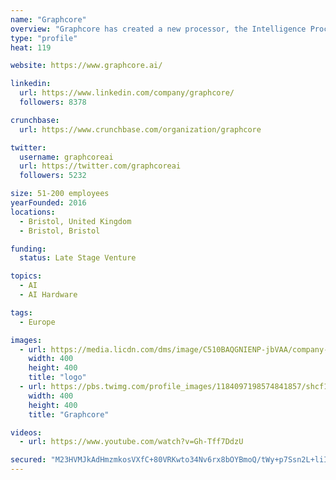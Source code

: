 ```yaml
---
name: "Graphcore"
overview: "Graphcore has created a new processor, the Intelligence Processing Unit (IPU), specifically designed for artificial intelligence. The IPU’s unique architecture means developers can run current machine learning models orders of magnitude faster. More importantly, it lets AI researchers undertake entirely new types of work, not possible using current technologies, to drive the next great breakthroughs in general machine intelligence."
type: "profile"
heat: 119

website: https://www.graphcore.ai/

linkedin:
  url: https://www.linkedin.com/company/graphcore/
  followers: 8378

crunchbase:
  url: https://www.crunchbase.com/organization/graphcore

twitter:
  username: graphcoreai
  url: https://twitter.com/graphcoreai
  followers: 5232

size: 51-200 employees
yearFounded: 2016
locations:
  - Bristol, United Kingdom
  - Bristol, Bristol

funding:
  status: Late Stage Venture

topics:
  - AI
  - AI Hardware

tags:
  - Europe

images:
  - url: https://media.licdn.com/dms/image/C510BAQGNIENP-jbVAA/company-logo_400_400/0?e=1582761600&v=beta&t=KsG0umxFdcvWPcIPr3sDkYnLYjyUHZQraioRRnGiQO8
    width: 400
    height: 400
    title: "logo"
  - url: https://pbs.twimg.com/profile_images/1184097198574841857/shcf1yyH_400x400.jpg
    width: 400
    height: 400
    title: "Graphcore"

videos:
  - url: https://www.youtube.com/watch?v=Gh-Tff7DdzU

secured: "M23HVMJkAdHmzmkosVXfC+80VRKwto34Nv6rx8bOYBmoQ/tWy+p7Ssn2L+liIxMTgejxLl336ter4nwCOAMkgtArVG5Pi8oAlPPx9DHKSoWaGtk+BfQbwAWfXrku0pCN+eZUHdkwMwczgTnJANI4Xj1fSsVwcmCTn18Plf//vWjDDutZqc2HQEWrV0z5qgNmSTZZJFbYvG8isX89pCSaKRvsn8bPb7JLbvNjWD/S7Ltxf7THKnOGEOZ+KK1IMWtP6MJsd0KaJQhpKJDX5KwKfFICJ28SF6ZQTe9EAXNlTpcWkBsuRByNN1Sg2I69JoNH;bwsm55CE6dyEFc2eQwF58g=="
---
```


